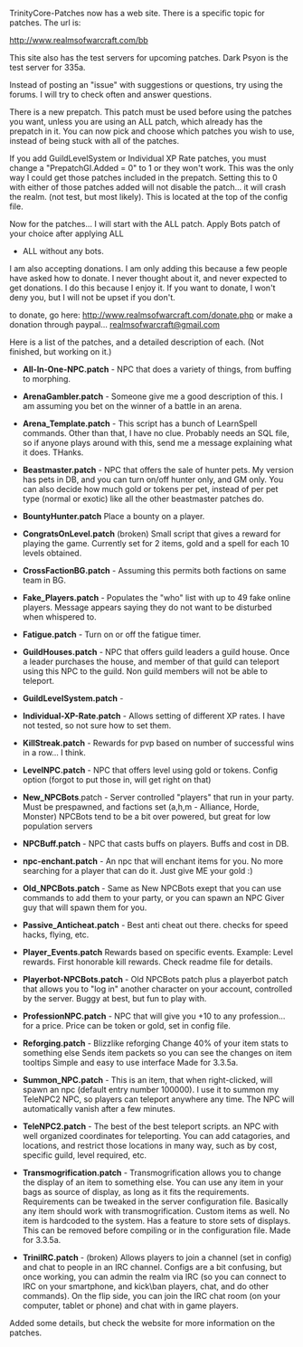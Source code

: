 TrinityCore-Patches now has a web site. There is a specific topic for patches. The url is:

http://www.realmsofwarcraft.com/bb

This site also has the test servers for upcoming patches. Dark Psyon is the test server for 335a.

Instead of posting an "issue" with suggestions or questions, try using the forums. I will try to check often and answer questions.

There is a new prepatch. This patch must be used before using the patches you want, unless you are using an ALL patch, which already has the prepatch in it. You can now pick and choose which patches you wish to use, instead of being stuck with all of the patches.

If you add GuildLevelSystem or Individual XP Rate patches, you must change a "PrepatchGI.Added = 0" to 1 or they won't work. This was the only way I could get those patches included in the prepatch. Setting this to 0 with either of those patches added will not disable the patch... it will crash the realm. (not test, but most likely). This is located at the top of the config file.

Now for the patches...
I will start with the ALL patch. Apply Bots patch of your choice after applying ALL

* ALL without any bots.

I am also accepting donations. I am only adding this because a few people have asked how to donate. I never
thought about it, and never expected to get donations. I do this because I enjoy it. If you want to donate,
I won't deny you, but I will not be upset if you don't.

to donate, go here: http://www.realmsofwarcraft.com/donate.php or make a donation through paypal... realmsofwarcraft@gmail.com

Here is a list of the patches, and a detailed description of each. (Not finished, but working on it.)

* **All-In-One-NPC.patch** - 
  NPC that does a variety of things, from buffing to morphing.

* **ArenaGambler.patch** - Someone give me a good description of this. I am assuming you bet on the winner of a battle in an arena.
* **Arena_Template.patch** - This script has a bunch of LearnSpell commands. Other than that, I have no clue. Probably needs an SQL file, so if anyone plays around with this, send me a message explaining what it does. THanks.
* **Beastmaster.patch** - 
  NPC that offers the sale of hunter pets. My version has pets in DB, and you can turn on/off hunter only, and GM only. You can also decide how much gold or tokens per pet, instead of per pet type (normal or exotic) like all the other beastmaster patches do.

* **BountyHunter.patch**
  Place a bounty on a player.

* **CongratsOnLevel.patch** (broken)
  Small script that gives a reward for playing the game. Currently set for 2 items, gold and a spell for each 10 levels obtained.

* **CrossFactionBG.patch** - 
  Assuming this permits both factions on same team in BG.

* **Fake_Players.patch** - 
  Populates the "who" list with up to 49 fake online players. Message appears saying they do not want to be disturbed when whispered to.

* **Fatigue.patch** - 
  Turn on or off the fatigue timer.

* **GuildHouses.patch** - 
  NPC that offers guild leaders a guild house. Once a leader purchases the house, and member of that guild can teleport using this NPC to the guild. Non guild members will not be able to teleport.

* **GuildLevelSystem.patch** - 

* **Individual-XP-Rate.patch** - 
  Allows setting of different XP rates. I have not tested, so not sure how to set them.

* **KillStreak.patch** - 
  Rewards for pvp based on number of successful wins in a row... I think.

* **LevelNPC.patch** - 
  NPC that offers level using gold or tokens. Config option (forgot to put those in, will get right on that)

* **New_NPCBots**.patch - 
  Server controlled "players" that run in your party. Must be prespawned, and factions set (a,h,m - Alliance, Horde, Monster) NPCBots tend to be a bit over powered, but great for low population servers

* **NPCBuff.patch** - 
  NPC that casts buffs on players. Buffs and cost in DB.

* **npc-enchant.patch** - 
  An npc that will enchant items for you. No more searching for a player that can do it. Just give ME your gold :)

* **Old_NPCBots.patch** - 
  Same as New NPCBots exept that you can use commands to add them to your party, or you can spawn an NPC Giver guy that will spawn them for you.

* **Passive_Anticheat.patch** - 
  Best anti cheat out there. checks for speed hacks, flying, etc.

* **Player_Events.patch**
  Rewards based on specific events. Example: Level rewards. First honorable kill rewards. Check readme file for details.

* **Playerbot-NPCBots.patch** - 
  Old NPCBots patch plus a playerbot patch that allows you to "log in" another character on your account, controlled by the server. Buggy at best, but fun to play with.

* **ProfessionNPC.patch** - 
  NPC that will give you +10 to any profession... for a price. Price can be token or gold, set in config file.

* **Reforging.patch** - 
  Blizzlike reforging Change 40% of your item stats to something else Sends item packets so you can see the changes on item tooltips Simple and easy to use interface Made for 3.3.5a.

* **Summon_NPC.patch** -
  This is an item, that when right-clicked, will spawn an npc (default entry number 100000). I use it to summon my TeleNPC2 NPC, so players can teleport anywhere any time. The NPC will automatically vanish after a few minutes.
 
* **TeleNPC2.patch** - 
  The best of the best teleport scripts. an NPC with well organized coordinates for teleporting. You can add catagories, and locations, and restrict those locations in many way, such as by cost, specific guild, level required, etc.

* **Transmogrification.patch** - 
  Transmogrification allows you to change the display of an item to something else. You can use any item in your bags as source of display, as long as it fits the requirements. Requirements can be tweaked in the server configuration file. Basically any item should work with transmogrification. Custom items as well. No item is hardcoded to the system. Has a feature to store sets of displays. This can be removed before compiling or in the configuration file. Made for 3.3.5a.

* **TriniIRC.patch** - (broken)
  Allows players to join a channel (set in config) and chat to people in an IRC channel. Configs are a bit confusing, but once working, you can admin the realm via IRC (so you can connect to IRC on your smartphone, and kick\ban players, chat, and do other commands). On the flip side, you can join the IRC chat room (on your computer, tablet or phone) and chat with in game players.

Added some details, but check the website for more information on the patches.